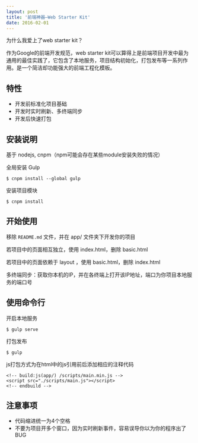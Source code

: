 ```yaml
---
layout: post
title: '前端神器—Web Starter Kit'
date: 2016-02-01
---
```


为什么我爱上了web starter kit？

作为Google的前端开发规范，web starter kit可以算得上是前端项目开发中最为通用的最佳实践了，它包含了本地服务，项目结构初始化，打包发布等一系列作用。是一个简洁却功能强大的前端工程化模板。

## 特性

- 开发前标准化项目基础
- 开发时实时刷新、多终端同步
- 开发后快速打包

## 安装说明

基于 nodejs, cnpm（npm可能会存在某些module安装失败的情况）

全局安装 Gulp

	$ cnpm install --global gulp

安装项目模块

	$ cnpm install

## 开始使用

移除 `README.md` 文件，并在 app/ 文件夹下开发你的项目

若项目中的页面相互独立，使用 index.html，删除 basic.html

若项目中的页面依赖于 layout ，使用 basic.html，删除 index.html

多终端同步：获取你本机的IP，并在各终端上打开该IP地址，端口为你项目本地服务的端口号

## 使用命令行

开启本地服务

	$ gulp serve

打包发布

	$ gulp

js打包方式为在html中的js引用前后添加相应的注释代码

	<!-- build:js(app/) /scripts/main.min.js -->
	<script src="./scripts/main.js"></script>
	<!-- endbuild -->

## 注意事项

- 代码缩进统一为4个空格
- 不要为项目开多个窗口，因为实时刷新事件，容易误导你以为你的程序出了BUG
